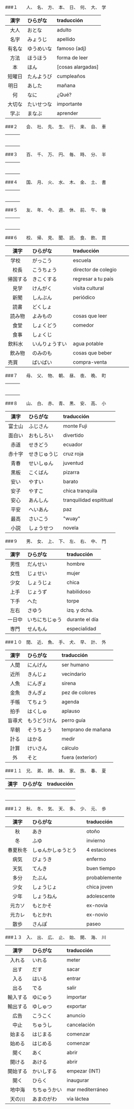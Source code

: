 ###１　　人、　名、　方、　本、　日、　何、　大、　学

| 漢字    | ひらがな      | traducción      |
|:-------:|:----------------|:------------------|
| 大人   | おとな           | adulto                |
| 名字   | みょうじ         | apellido                |
| 有名な | ゆうめいな       | famoso (adj)                |
| 方法   | ほうほう         | forma de leer                |
| 本       | ほん           | [cosas alargadas]                |
| 短曜日 | たんようび       |  cumpleaños               |
| 明日   | あした           | mañana                |
| 何       | なに           | ¿Qué?               |
| 大切な | たいせつな       | importante                 |
| 学ぶ   | まなぶ           | aprender                |

###２　　会、　社、　先、　生、　行、　来、　自、　車

|         |               |                 |
|:-------:|:--------------|:----------------|
|         |               |                 |
|         |               |                 |
|         |               |                 |
|         |               |                 |
|         |               |                 |
|         |               |                 |


###３　　百、　千、　万、　円、　毎、　時、　分、　半

|         |               |                 |
|:-------:|:--------------|:----------------|
|         |               |                 |
|         |               |                 |
|         |               |                 |
|         |               |                 |
|         |               |                 |
|         |               |                 |


###４　　国、　月、　火、　水、　木、　金、　土、　書

|         |               |                 |
|:-------:|:--------------|:----------------|
|         |               |                 |
|         |               |                 |
|         |               |                 |
|         |               |                 |
|         |               |                 |
|         |               |                 |


###５　　友、　年、　今、　週、　休、　前、　午、　後

|         |               |                 |
|:-------:|:--------------|:----------------|
|         |               |                 |
|         |               |                 |
|         |               |                 |
|         |               |                 |
|         |               |                 |
|         |               |                 |


###６　　校、　帰、　見、　聞、　読、　食、　飲、　買

| 漢字    | ひらがな      | traducción      |
|:--------:|:---------------|:------------------|
| 学校        | がっこう         | escuela     |
| 校長        |  こうちょう      | director de colegio                |
| 帰国する | きこくする      | regresar a tu país                |
| 見学        | けんがく        | visita cultural                |
| 新聞        | しんぶん       | periódico                |
| 読書        | どくしょ          |                 |
| 読み物    |  よみもの      | cosas que leer                |
| 食堂        | しょくどう       | comedor                |
| 食事        | しょくじ          |                 |
| 飲料水    | いんりょうすい | agua potable                |
| 飲み物    | のみのも       | cosas que beber                |
| 売買        | ばいばい      | compra-venta                |


###７　　母、　父、　物、　朝、　昼、　夜、　晩、　町

|         |               |                 |
|:-------:|:--------------|:----------------|
|         |               |                 |
|         |               |                 |
|         |               |                 |
|         |               |                 |
|         |               |                 |
|         |               |                 |


###８　　山、　白、　赤、　青、　黒、　安、　高、　小

| 漢字    | ひらがな      | traducción      |
|:-------:|:--------------|:----------------|
| 富士山  | ふじさん      | monte Fuji      |
| 面白い  | おもしろい　  | divertido       |
| 赤道  　| せきどう      | ecuador         |
| 赤十字  | せきじゅうじ  | cruz roja       |
| 青春    | せいしゅん    | juventud        |
| 黒板    | こくばん      | pizarra         |
| 安い    | やすい        | barato          |
| 安子    | やすこ        | chica tranquila |
| 安心    | あんしん      | tranquilidad espititual |
| 平安    | へいあん      | paz             |
| 最高    | さいこう      | "wuay"          |
| 小説    | しょうせつ    | novela          |


###９　　男、　女、　上、　下、　左、　右、　中、　門

| 漢字    | ひらがな      | traducción      |
|:-------:|:--------------|:----------------|
| 男性    | だんせい      | hombre          |
| 女性    | じょせい      | mujer           |
| 少女    | しょうじょ    | chica           |
| 上手    | じょうず      | habilidoso      |
| 下手    | へた          | torpe           |
| 左右　  | さゆう        | izq. y dcha.    |
| 一日中  | いちにちじゅう| durante el día  |
| 専門    | せんもん      | especialidad    |


###１０　間、　近、　魚、　手、　犬、　早、　計、　外

| 漢字    | ひらがな      | traducción      |
|:-------:|:--------------|:----------------|
| 人間    | にんげん      | ser humano      |
| 近所    | きんじょ      | vecindario      |
| 人魚    | にんぎょ      | sirena          |
| 金魚    | きんぎょ      | pez de colores  |
| 手帳    | てちょう      | agenda          |
| 拍手    | はくしゅ      | aplauso         |
| 盲導犬  | もうどうけん  | perro guía      |
| 早朝    | そうちょう    | temprano de mañana |
| 計る    | はかる        | medir           |
| 計算    | けいさん　    | cálculo         |
| 外      | そと          | fuera (exterior) |


###１１　兄、　弟、　姉、　妹、　家、　族、　春、　夏

| 漢字    | ひらがな      | traducción      |
|:-------:|:--------------|:----------------|
|         |               |                 |
|         |               |                 |
|         |               |                 |
|         |               |                 |
|         |               |                 |
|         |               |                 |


###１２　秋、　冬、　気、　天、　多、　少、　元、　歩

| 漢字    | ひらがな      | traducción      |
|:-------:|:--------------|:----------------|
| 秋      | あき          | otoño           |
| 冬      | ふゆ          | invierno        |
| 春夏秋冬| しゅんかしゅうとう　| 4 estaciones |
| 病気    | びょうき      | enfermo         |
| 天気    | てんき        | buen tiempo     |
| 多分    | たぶん        | probablemente   |
| 少女    | しょうじょ    | chica joven     |
| 少年    | しょうねん    | adolescente     |
| 元カソ  | もとかそ      | ex-novia        |
| 元カレ  | もとかれ      | ex-novio        |
| 散歩    | さんぽ        | paseo           |

###１３　入、　出、　広、　止、　始、　開、　海、　川

| 漢字    | ひらがな      | traducción      |
|:-------:|:--------------|:----------------|
| 入れる  | いれる        | meter           |
| 出す    | だす          | sacar           |
| 入る    | はいる        | entrar          |
| 出る    | でる          | salir           |
| 輸入する  | ゆにゅう    | importar        |
| 輸出する  | ゆしゅつ    | exportar        |
| 広告    | こうこく      | anuncio         |
| 中止    | ちゅうし      | cancelación     |
| 始まる  | はじまる      | comenzar        |
| 始める  | はじめる      | comenzar        |
| 開く    | あく          | abrir           |
| 開ける  | あける        | abrir           |
| 開始する  | かいしする  | empezar (INT)   |
| 開く    | ひらく        | inaugurar       |
| 地中海  | ちちゅうかい  | mar mediterráneo|
| 天の川  | あまのがわ    | vía láctea      |

